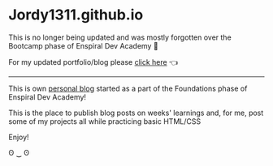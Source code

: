 # Jordy1311.github.io

This is no longer being updated and was mostly forgotten over the Bootcamp phase of Enspiral Dev Academy 😬 

For my updated portfolio/blog please [click here](jcoop.co) 👈

---

This is own [personal blog](https://Jordy1311.github.io/Jordy1311.github.io) started as a part of the Foundations phase of Enspiral Dev Academy!

This is the place to publish blog posts on weeks' learnings and, for me, post some of my projects all while practicing basic HTML/CSS

Enjoy!

ʘ ‿ ʘ
